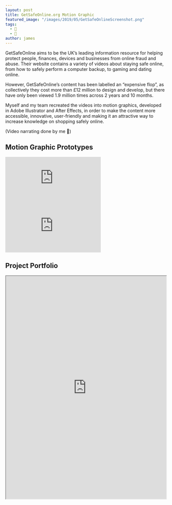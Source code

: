 ```yaml
---
layout: post
title: GetSafeOnline.org Motion Graphic
featured_image: "/images/2019/05/GetSafeOnlineScreenshot.png"
tags:
  - 📼
  - 🎨
author: james
---
```

GetSafeOnline aims to be the UK’s leading information resource for helping protect people, finances, devices and businesses from online fraud and abuse. Their website contains a variety of videos about staying safe online, from how to safely perform a computer backup, to gaming and dating online.

However, GetSafeOnline’s content has been labelled an “expensive flop”, as collectively they cost more than £12 million to design and develop, but there have only been viewed 1.9 million times across 2 years and 10 months.

Myself and my team recreated the videos into motion graphics, developed in Adobe Illustrator and After Effects, in order to make the content more accessible, innovative, user-friendly and making it an attractive way to increase knowledge on shopping safely online.

(Video narrating done by me 😬)

## Motion Graphic Prototypes

<div class='embed-container'><iframe src='https://www.youtube.com/embed/zAKLM2uOVB0?autoplay=0&loop=1' frameborder='0' allowfullscreen></iframe></div>

<div class='embed-container'><iframe src='https://www.youtube.com/embed/NG_lLFoceBQ?autoplay=0&loop=1' frameborder='0' allowfullscreen></iframe></div>

## Project Portfolio

<iframe src="https://drive.google.com/file/d/1-2_eNzvcfURHuDNI03cKCP99Vf-XY_AW/preview" width="100%" height="700"></iframe>
